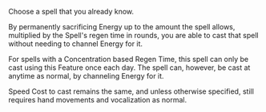 Choose a spell that you already know. 

By permanently sacrificing Energy up to the amount the spell allows, multiplied by the Spell's regen time in rounds, you are able to cast that spell without needing to channel Energy for it.

For spells with a Concentration based Regen Time, this spell can only be cast using this Feature once each day.
The spell can, however, be cast at anytime as normal, by channeling Energy for it.

Speed Cost to cast remains the same, and unless otherwise specified, still requires hand movements and vocalization as normal. 